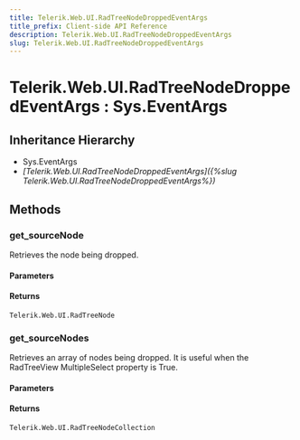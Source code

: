 ```yaml
---
title: Telerik.Web.UI.RadTreeNodeDroppedEventArgs
title_prefix: Client-side API Reference
description: Telerik.Web.UI.RadTreeNodeDroppedEventArgs
slug: Telerik.Web.UI.RadTreeNodeDroppedEventArgs
---
```


# Telerik.Web.UI.RadTreeNodeDroppedEventArgs : Sys.EventArgs

## Inheritance Hierarchy

* Sys.EventArgs
* *[Telerik.Web.UI.RadTreeNodeDroppedEventArgs]({%slug Telerik.Web.UI.RadTreeNodeDroppedEventArgs%})*


## Methods

### get_sourceNode

Retrieves the node being dropped.

#### Parameters

#### Returns

`Telerik.Web.UI.RadTreeNode` 

### get_sourceNodes

Retrieves an array of nodes being dropped. It is useful when the RadTreeView MultipleSelect property is True.

#### Parameters

#### Returns

`Telerik.Web.UI.RadTreeNodeCollection` 

